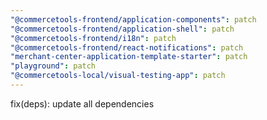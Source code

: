 ```yaml
---
"@commercetools-frontend/application-components": patch
"@commercetools-frontend/application-shell": patch
"@commercetools-frontend/i18n": patch
"@commercetools-frontend/react-notifications": patch
"merchant-center-application-template-starter": patch
"playground": patch
"@commercetools-local/visual-testing-app": patch
---
```


fix(deps): update all dependencies
